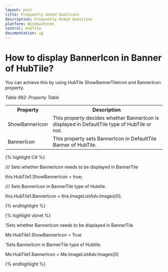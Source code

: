 ```yaml
---
layout: post
title: Frequently Asked Questions
description: Frequently Asked Questions
platform: WindowsForms
control: HubTile
documentation: ug
--- 
```



# How to display BannerIcon in Banner of HubTile?

You can achieve this by using HubTile ShowBannerTileIcon and BannerIcon property.

_Table 982: Property Table_


<Table>
<tr>
<th>Property</th>
<th>Description</th>
</tr>
<tr>
<td>ShowBannerIcon</td>
<td>This property decides whether BannerIcon is displayed in DefaultTile type of HubTile or not.</td>
</tr>
<tr>
<td>BannerIcon</td>
<td>This property sets BannerIcon in DefaultTile Banner of HubTile.</td>
</tr>
</Table>


 {% highlight C# %} 

/// Sets whether BannerIcon needs to be displayed in BannerTile

this.HubTile1.ShowBannerIcon = true;

 

/// Sets BannerIcon in BannerTile type of Hubtile.

this.HubTile1.BannerIcon = this.ImageListAdv.Images[0];

  {% endhighlight %}

{% highlight vbnet %} 
 

‘Sets whether BannerIcon needs to be displayed in BannerTile

Me.HubTile1.ShowBannerIcon = True

 

‘Sets BannerIcon in BannerTile type of Hubtile.

Me.HubTile1.BannerIcon = Me.ImageListAdv.Images[0]


{% endhighlight %}